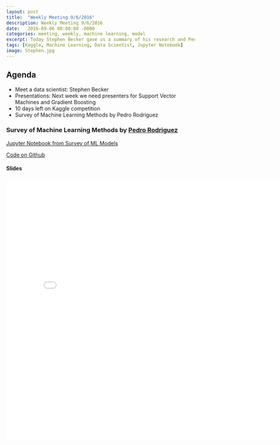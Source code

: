 ```yaml
---
layout: post
title:  "Weekly Meeting 9/6/2016"
description: Weekly Meeting 9/6/2016
date:   2016-09-06 00:00:00 -0000
categories: meeting, weekly, machine learning, model
excerpt: Today Stephen Becker gave us a summary of his research and Pedro Rodriguez presented a survey of machine learning methods
tags: [Kaggle, Machine Learning, Data Scientist, Jupyter Notebook]
image: Stephen.jpg
---
```


## Agenda

* Meet a data scientist: Stephen Becker
* Presentations: Next week we need presenters for Support Vector Machines and Gradient Boosting
* 10 days left on Kaggle competition
* Survey of Machine Learning Methods by Pedro Rodriguez

### Survey of Machine Learning Methods by [Pedro Rodriguez](http://pedrorodriguez.io)

[Jupyter Notebook from Survey of ML Models](/notebooks/rate-my-professor/ml-models/)

[Code on Github](https://github.com/CoDataScience/rate-my-professor/blob/master/notebooks/ml-models.ipynb)

#### Slides

<div style="width: 800px; height: 700px; padding-bottom:100px">
  <embed src="{{ "/slides/ml-model-survey.pdf" | prepend: site.baseurl }}" width="100%" height="100%" type="application/pdf">
</div>

